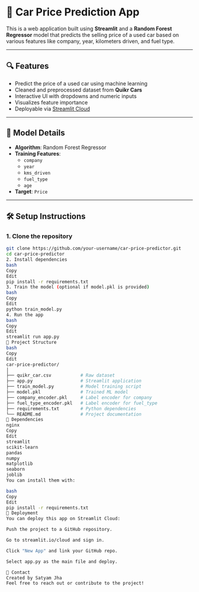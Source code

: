 # 🚗 Car Price Prediction App

This is a web application built using **Streamlit** and a **Random Forest Regressor** model that predicts the selling price of a used car based on various features like company, year, kilometers driven, and fuel type.

---

## 🔍 Features

- Predict the price of a used car using machine learning
- Cleaned and preprocessed dataset from **Quikr Cars**
- Interactive UI with dropdowns and numeric inputs
- Visualizes feature importance
- Deployable via [Streamlit Cloud](https://streamlit.io/cloud)

---

## 🧠 Model Details

- **Algorithm**: Random Forest Regressor  
- **Training Features**:
  - `company`
  - `year`
  - `kms_driven`
  - `fuel_type`
  - `age`
- **Target**: `Price`

---

## 🛠 Setup Instructions

### 1. Clone the repository

```bash
git clone https://github.com/your-username/car-price-predictor.git
cd car-price-predictor
2. Install dependencies
bash
Copy
Edit
pip install -r requirements.txt
3. Train the model (optional if model.pkl is provided)
bash
Copy
Edit
python train_model.py
4. Run the app
bash
Copy
Edit
streamlit run app.py
📁 Project Structure
bash
Copy
Edit
car-price-predictor/
│
├── quikr_car.csv           # Raw dataset
├── app.py                  # Streamlit application
├── train_model.py          # Model training script
├── model.pkl               # Trained ML model
├── company_encoder.pkl     # Label encoder for company
├── fuel_type_encoder.pkl   # Label encoder for fuel_type
├── requirements.txt        # Python dependencies
└── README.md               # Project documentation
🔧 Dependencies
nginx
Copy
Edit
streamlit
scikit-learn
pandas
numpy
matplotlib
seaborn
joblib
You can install them with:

bash
Copy
Edit
pip install -r requirements.txt
🚀 Deployment
You can deploy this app on Streamlit Cloud:

Push the project to a GitHub repository.

Go to streamlit.io/cloud and sign in.

Click "New App" and link your GitHub repo.

Select app.py as the main file and deploy.

📧 Contact
Created by Satyam Jha
Feel free to reach out or contribute to the project!










